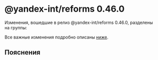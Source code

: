 # @yandex-int/reforms 0.46.0

<!-- ЧЕЛОВЕЧЕСКОЕ ВСТУПЛЕНИЕ -->

Изменения, вошедшие в релиз @yandex-int/reforms 0.46.0, разделены на группы:

Все важные изменения подробно описаны [ниже](#Пояснения).

## Пояснения

